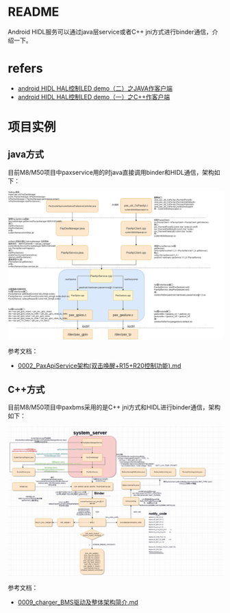 # README

Android HIDL服务可以通过java层service或者C++ jni方式进行binder通信，介绍一下。

# refers

* [android HIDL HAL控制LED demo（二）之JAVA作客户端](https://blog.csdn.net/weixin_39655765/article/details/106324762)
* [android HIDL HAL控制LED demo（一）之C++作客户端](https://blog.csdn.net/weixin_39655765/article/details/100871332)

# 项目实例

## java方式

目前M8/M50项目中paxservice用的时java直接调用binder和HIDL通信，架构如下：

![0002_架构图.png](/docs/0004_framework_function/docs/images/0002_架构图.png)

参考文档：

* [0002_PaxApiService架构(双击唤醒+R15+R20控制功能).md](/docs/0004_framework_function/docs/0002_PaxApiService架构(双击唤醒+R15+R20控制功能).md)

## C++方式

目前M8/M50项目中paxbms采用的是C++ jni方式和HIDL进行binder通信，架构如下：

![0009_0014.png](/docs/0001_charger/docs/images/0009_0014.png)

参考文档：

* [0009_charger_BMS驱动及整体架构简介.md](/docs/0001_charger/docs/0009_charger_BMS驱动及整体架构简介.md)